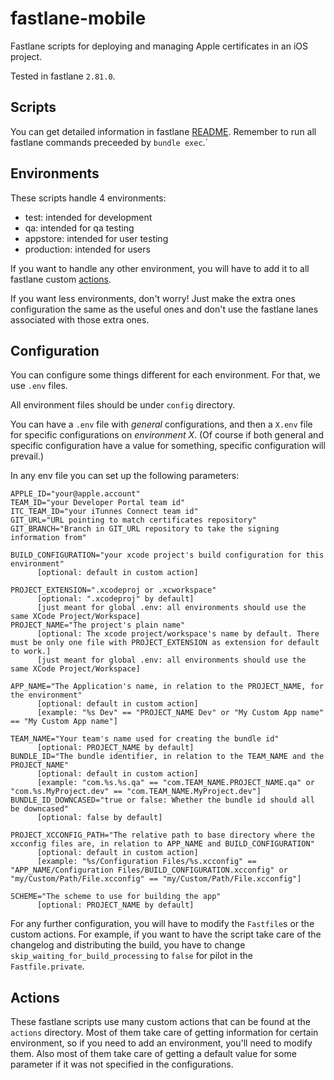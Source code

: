 fastlane-mobile
================

Fastlane scripts for deploying and managing Apple certificates in an iOS project.

Tested in fastlane `2.81.0`.

## Scripts

You can get detailed information in fastlane [README](./README.md).
Remember to run all fastlane commands preceeded by `bundle exec`.`

## Environments

These scripts handle 4 environments:
- test: intended for development
- qa: intended for qa testing
- appstore: intended for user testing
- production: intended for users

If you want to handle any other environment, you will have to add it to all fastlane custom [actions](#actions).

If you want less environments, don't worry! Just make the extra ones configuration the same as the useful ones
and don't use the fastlane lanes associated with those extra ones.

## Configuration

You can configure some things different for each environment. For that, we use `.env` files.

All environment files should be under `config` directory.

You can have a `.env` file with *general* configurations, and then a `X.env` file for specific configurations on *environment X*.
(Of course if both general and specific configuration have a value for something, specific configuration will prevail.)

In any env file you can set up the following parameters:

```
APPLE_ID="your@apple.account"
TEAM_ID="your Developer Portal team id"
ITC_TEAM_ID="your iTunnes Connect team id"
GIT_URL="URL pointing to match certificates repository"
GIT_BRANCH="Branch in GIT_URL repository to take the signing information from"

BUILD_CONFIGURATION="your xcode project's build configuration for this environment"
      [optional: default in custom action]

PROJECT_EXTENSION=".xcodeproj or .xcworkspace"
      [optional: ".xcodeproj" by default]
      [just meant for global .env: all environments should use the same XCode Project/Workspace]
PROJECT_NAME="The project's plain name"
      [optional: The xcode project/workspace's name by default. There must be only one file with PROJECT_EXTENSION as extension for default to work.]
      [just meant for global .env: all environments should use the same XCode Project/Workspace]

APP_NAME="The Application's name, in relation to the PROJECT_NAME, for the environment"
      [optional: default in custom action]
      [example: "%s Dev" == "PROJECT_NAME Dev" or "My Custom App name" == "My Custom App name"]

TEAM_NAME="Your team's name used for creating the bundle id"
      [optional: PROJECT_NAME by default]
BUNDLE_ID="The bundle identifier, in relation to the TEAM_NAME and the PROJECT_NAME"
      [optional: default in custom action]
      [example: "com.%s.%s.qa" == "com.TEAM_NAME.PROJECT_NAME.qa" or "com.%s.MyProject.dev" == "com.TEAM_NAME.MyProject.dev"]
BUNDLE_ID_DOWNCASED="true or false: Whether the bundle id should all be downcased"
      [optional: false by default]

PROJECT_XCCONFIG_PATH="The relative path to base directory where the xcconfig files are, in relation to APP_NAME and BUILD_CONFIGURATION"
      [optional: default in custom action]
      [example: "%s/Configuration Files/%s.xcconfig" == "APP_NAME/Configuration Files/BUILD_CONFIGURATION.xcconfig" or "my/Custom/Path/File.xcconfig" == "my/Custom/Path/File.xcconfig"]

SCHEME="The scheme to use for building the app"
      [optional: PROJECT_NAME by default]
```

For any further configuration, you will have to modify the `Fastfile`s or the custom actions.
For example, if you want to have the script take care of the changelog and distributing the build, you have to change `skip_waiting_for_build_processing` to `false` for pilot in the `Fastfile.private`.

## Actions

These fastlane scripts use many custom actions that can be found at the `actions` directory.
Most of them take care of getting information for certain environment, so if you need to add an environment, you'll need to modify them.
Also most of them take care of getting a default value for some parameter if it was not specified in the configurations.
